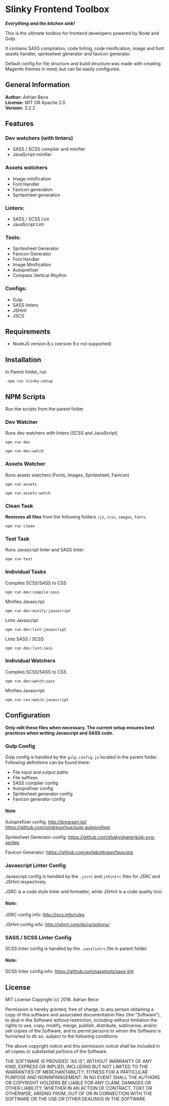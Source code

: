 # Slinky Frontend Toolbox

**_*Everything and the kitchen sink!*_**

This is the ultimate toolbox for frontend developers powered by Node and Gulp.

It contains SASS compilation, code linting, code minification, image and font assets handler, spritesheet generator and favicon generator.

Default config for file structure and build structure was made with creating Magento themes in mind, but can be easily configured.

## General Information

**Author:** Adrian Bece <br/>
**License:** MIT OR Apache 2.0 <br/>
**Version:** 3.2.2 <br/>

## Features

### Dev watchers (with linters)

* SASS / SCSS compiler and minifier
* JavaScript minifier

### Assets watchers

* Image minification
* Font Handler
* Favicon generation
* Spritesheet generation

### Linters:

* SASS / SCSS Lint
* JavaScript Lint

### Tools:

* Spritesheet Generator
* Favicon Generator
* Font Handler
* Image Minification
* Autoprefixer
* Compass Vertical Rhythm

### Configs:

* Gulp
* SASS linters
* JSHint
* JSCS

## Requirements

* NodeJS version 8.x (version 9.x not supported)

## Installation

In Parent folder, run

```shell
 npm run slinky:setup
```

## NPM Scripts

Run the scripts from the parent folder

### Dev Watcher

Runs dev watchers with linters (SCSS and JavaScript)

```shell
npm run dev
```

```shell
npm run dev:watch
```

### Assets Watcher

Runs assets watchers (Fonts, Images, Spritesheet, Favicon)

```shell
npm run assets
```

```shell
npm run assets:watch
```

### Clean Task

**Removes all files** from the following folders `/js`, `/css`, `images`, `fonts`.

```shell
npm run clean
```

### Test Task

Runs Javascript linter and SASS linter.

```shell
npm run test
```

### Individual Tasks

Compiles SCSS/SASS to CSS

```shell
npm run dev:compile:sass
```

Minifies Javascript

```shell
npm run dev:minify:javascript
```

Lints Javascript

```shell
npm run dev:lint:javascript
```

Lints SASS / SCSS

```shell
npm run dev:lint:sass
```

### Individual Watchers

Compiles SCSS/SASS to CSS

```shell
npm run dev:watch:sass
```

Minifies Javascript

```shell
npm run cev:watch:javascript
```

## Configuration

**Only edit these files when necessary. The current setup ensures best practices when writing Javascript and SASS code.**

### Gulp Config

Gulp config is handled by the `gulp.config.js` located in the parent folder. Following definitions can be found there:

* File input and output paths
* File suffixes
* SASS compiler config
* Autoprefixer config
* Spritesheet generator config
* Favicon generator config

#### Note

Autoprefixer config:
http://browserl.ist/
https://github.com/sindresorhus/gulp-autoprefixer

Spritesheet Generator config:
https://github.com/shakyshane/gulp-svg-sprites

Favicon Generator:
https://github.com/evilebottnawi/favicons

### Javascript Linter Config

Javascript config is handled by the `.jscrc` and `jshintrc` files for JSRC and JSHint respectively.

JSRC is a code style linter and formatter, while JSHint is a code quality tool.

#### Note:

JSRC config info: http://jscs.info/rules

JSHint config info:
http://jshint.com/docs/options/

### SASS / SCSS Linter Config

SCSS linter config is handled by the `.sasslintrc` file in parent folder.

#### Note:

SCSS linter config info: https://github.com/sasstools/sass-lint

## License

MIT License
Copyright (c) 2018. Adrian Bece

Permission is hereby granted, free of charge, to any person obtaining a copy of this software and associated documentation files (the "Software"), to deal in the Software without restriction, including without limitation the rights to use, copy, modify, merge, publish, distribute, sublicense, and/or sell copies of the Software, and to permit persons to whom the Software is furnished to do so, subject to the following conditions:

The above copyright notice and this permission notice shall be included in all copies or substantial portions of the Software.

THE SOFTWARE IS PROVIDED "AS IS", WITHOUT WARRANTY OF ANY KIND, EXPRESS OR IMPLIED, INCLUDING BUT NOT LIMITED TO THE WARRANTIES OF MERCHANTABILITY, FITNESS FOR A PARTICULAR PURPOSE AND NONINFRINGEMENT. IN NO EVENT SHALL THE AUTHORS OR COPYRIGHT HOLDERS BE LIABLE FOR ANY CLAIM, DAMAGES OR OTHER LIABILITY, WHETHER IN AN ACTION OF CONTRACT, TORT OR OTHERWISE, ARISING FROM, OUT OF OR IN CONNECTION WITH THE SOFTWARE OR THE USE OR OTHER DEALINGS IN THE SOFTWARE.
